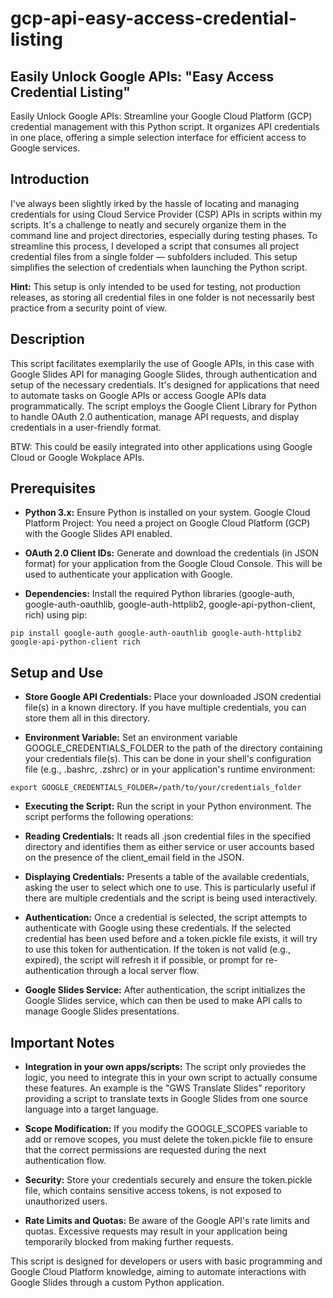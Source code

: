 # gcp-api-easy-access-credential-listing

## Easily Unlock Google APIs: "Easy Access Credential Listing"
Easily Unlock Google APIs: Streamline your Google Cloud Platform (GCP) credential management with this Python script. It organizes API credentials in one place, offering a simple selection interface for efficient access to Google services.

## Introduction
I've always been slightly irked by the hassle of locating and managing credentials for using Cloud Service Provider (CSP) APIs in scripts within my scripts. It's a challenge to neatly and securely organize them in the command line and project directories, especially during testing phases. To streamline this process, I developed a script that consumes all project credential files from a single folder — subfolders included. This setup simplifies the selection of credentials when launching the Python script.

**Hint:** This setup is only intended to be used for testing, not production releases, as storing all credential files in one folder is not necessarily best practice from a security point of view. 

## Description
This script facilitates exemplarily the use of Google APIs, in this case with Google Slides API for managing Google Slides, through authentication and setup of the necessary credentials. It's designed for applications that need to automate tasks on Google APIs or access Google APIs data programmatically. The script employs the Google Client Library for Python to handle OAuth 2.0 authentication, manage API requests, and display credentials in a user-friendly format.

BTW: This could be easily integrated into other applications using Google Cloud or Google Wokplace APIs. 

## Prerequisites

- **Python 3.x:** Ensure Python is installed on your system.
Google Cloud Platform Project: You need a project on Google Cloud Platform (GCP) with the Google Slides API enabled.

- **OAuth 2.0 Client IDs:** Generate and download the credentials (in JSON format) for your application from the Google Cloud Console. This will be used to authenticate your application with Google.

- **Dependencies:** Install the required Python libraries (google-auth, google-auth-oauthlib, google-auth-httplib2, google-api-python-client, rich) using pip:

```pip install google-auth google-auth-oauthlib google-auth-httplib2 google-api-python-client rich```

## Setup and Use

- **Store Google API Credentials:** Place your downloaded JSON credential file(s) in a known directory. If you have multiple credentials, you can store them all in this directory.

- **Environment Variable:** Set an environment variable GOOGLE_CREDENTIALS_FOLDER to the path of the directory containing your credentials file(s). This can be done in your shell's configuration file (e.g., .bashrc, .zshrc) or in your application's runtime environment:

```export GOOGLE_CREDENTIALS_FOLDER=/path/to/your/credentials_folder```

- **Executing the Script:** Run the script in your Python environment. The script performs the following operations:

- **Reading Credentials:** It reads all .json credential files in the specified directory and identifies them as either service or user accounts based on the presence of the client_email field in the JSON.

- **Displaying Credentials:** Presents a table of the available credentials, asking the user to select which one to use. This is particularly useful if there are multiple credentials and the script is being used interactively.

- **Authentication:** Once a credential is selected, the script attempts to authenticate with Google using these credentials. If the selected credential has been used before and a token.pickle file exists, it will try to use this token for authentication. If the token is not valid (e.g., expired), the script will refresh it if possible, or prompt for re-authentication through a local server flow.

- **Google Slides Service:** After authentication, the script initializes the Google Slides service, which can then be used to make API calls to manage Google Slides presentations.

## Important Notes

- **Integration in your own apps/scripts:** The script only proviedes the logic, you need to integrate this in your own script to actually consume these features. 
An example is the "GWS Translate Slides" reporitory providing a script to translate texts in Google Slides from one source language into a target language.

- **Scope Modification:** If you modify the GOOGLE_SCOPES variable to add or remove scopes, you must delete the token.pickle file to ensure that the correct permissions are requested during the next authentication flow.

- **Security:** Store your credentials securely and ensure the token.pickle file, which contains sensitive access tokens, is not exposed to unauthorized users.

- **Rate Limits and Quotas:** Be aware of the Google API's rate limits and quotas. Excessive requests may result in your application being temporarily blocked from making further requests.

This script is designed for developers or users with basic programming and Google Cloud Platform knowledge, aiming to automate interactions with Google Slides through a custom Python application.